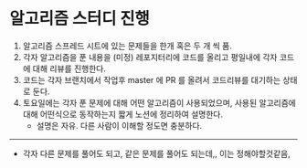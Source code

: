 # 알고리즘 스터디 진행

1. 알고리즘 스프레드 시트에 있는 문제들을 한개 혹은 두 개 씩 품.
2. 각자 알고리즘을 푼 내용을 (미정) 레포지터리에 코드를 올리고 평일내에 각자 코드에 대해 리뷰를 진행한다. 
3. 코드는 각자 브랜치에서 작업후 master 에 PR 를 올려서 코드리뷰를 대기하는 상태로 둔다.
4. 토요일에는 각자 푼 문제에 대해 어떤 알고리즘이 사용되었으며, 사용된 알고리즘에 대해 어떤식으로 동작하는지 짧게 노션에 정리하여 설명한다.
    - 설명은 자유. 다른 사람이 이해할 정도면 충분하다.

---

- 각자 다른 문제를 풀어도 되고, 같은 문제를 풀어도 되는데,, 이는 정해야할것같음,
